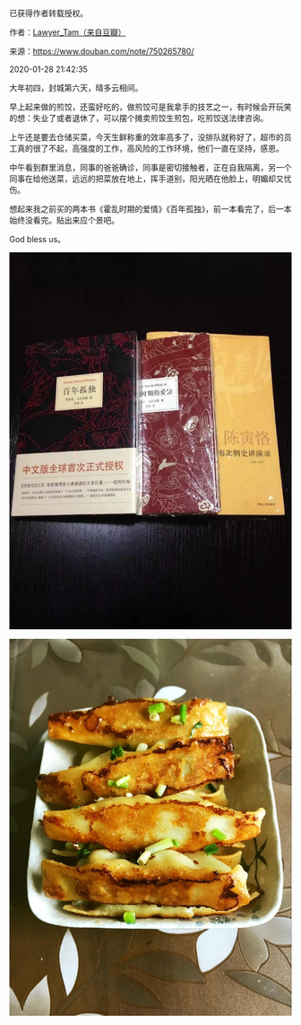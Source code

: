 已获得作者转载授权。


作者：[Lawyer_Tam（来自豆瓣）](https://www.douban.com/people/50118435/)


来源：https://www.douban.com/note/750265780/


2020-01-28 21:42:35


大年初四，封城第六天，晴多云相间。  

早上起来做的煎饺，还蛮好吃的，做煎饺可是我拿手的技艺之一，有时候会开玩笑的想：失业了或者退休了，可以摆个摊卖煎饺生煎包，吃煎饺送法律咨询。  

上午还是要去仓储买菜，今天生鲜称重的效率高多了，没排队就称好了，超市的员工真的很了不起，高强度的工作，高风险的工作环境，他们一直在坚持，感恩。  

中午看到群里消息，同事的爸爸确诊，同事是密切接触者，正在自我隔离，另一个同事在给他送菜，远远的把菜放在地上，挥手道别，阳光晒在他脸上，明媚却又忧伤。  

想起来我之前买的两本书《霍乱时期的爱情》《百年孤独》，前一本看完了，后一本始终没看完。贴出来应个景吧。

God bless us。

![](./pic/01-28-Lawyer_Tam-记录……封城（第六天）1.jpg)

![](./pic/01-28-Lawyer_Tam-记录……封城（第六天）2.jpg)